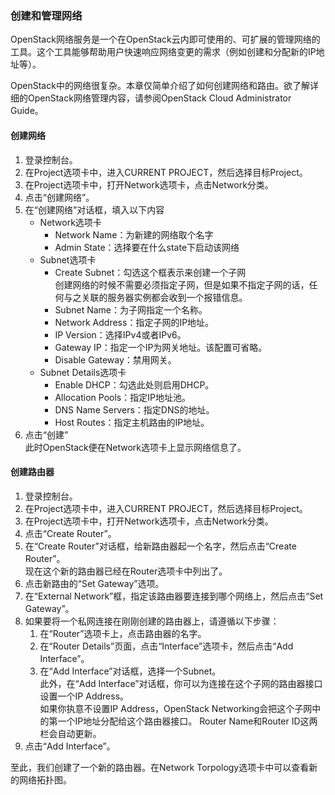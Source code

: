 ### 创建和管理网络

OpenStack网络服务是一个在OpenStack云内即可使用的、可扩展的管理网络的工具。这个工具能够帮助用户快速响应网络变更的需求（例如创建和分配新的IP地址等）。

OpenStack中的网络很复杂。本章仅简单介绍了如何创建网络和路由。欲了解详细的OpenStack网络管理内容，请参阅OpenStack Cloud Administrator Guide。

#### 创建网络

1. 登录控制台。
2. 在Project选项卡中，进入CURRENT PROJECT，然后选择目标Project。
3. 在Project选项卡中，打开Network选项卡，点击Network分类。
4. 点击“创建网络”。
5. 在“创建网络”对话框，填入以下内容
	- Network选项卡
		- Network Name：为新建的网络取个名字
		- Admin State：选择要在什么state下启动该网络
	- Subnet选项卡
		- Create Subnet：勾选这个框表示来创建一个子网			
		创建网络的时候不需要必须指定子网，但是如果不指定子网的话，任何与之关联的服务器实例都会收到一个报错信息。
		- Subnet Name：为子网指定一个名称。
		- Network Address：指定子网的IP地址。
		- IP Version：选择IPv4或者IPv6。
		- Gateway IP：指定一个IP为网关地址。该配置可省略。
		- Disable Gateway：禁用网关。
	- Subnet Details选项卡
		- Enable DHCP：勾选此处则启用DHCP。
		- Allocation Pools：指定IP地址池。
		- DNS Name Servers：指定DNS的地址。
		- Host Routes：指定主机路由的IP地址。
6. 点击“创建”	
		此时OpenStack便在Network选项卡上显示网络信息了。

#### 创建路由器

1. 登录控制台。
2. 在Project选项卡中，进入CURRENT PROJECT，然后选择目标Project。
3. 在Project选项卡中，打开Network选项卡，点击Network分类。
4. 点击“Create Router”。
5. 在“Create Router”对话框，给新路由器起一个名字，然后点击“Create Router”。		
	现在这个新的路由器已经在Router选项卡中列出了。
6. 点击新路由的“Set Gateway”选项。
7. 在“External Network”框，指定该路由器要连接到哪个网络上，然后点击“Set Gateway”。
8. 如果要将一个私网连接在刚刚创建的路由器上，请遵循以下步骤：
	1. 在“Router”选项卡上，点击路由器的名字。
	2. 在“Router Details”页面，点击“Interface”选项卡，然后点击“Add Interface”。
	3. 在“Add Interface”对话框，选择一个Subnet。	
	此外，在“Add Interface”对话框，你可以为连接在这个子网的路由器接口设置一个IP Address。		
	如果你执意不设置IP Address，OpenStack Networking会把这个子网中的第一个IP地址分配给这个路由器接口。
	Router Name和Router ID这两栏会自动更新。
9.	点击“Add Interface”。

至此，我们创建了一个新的路由器。在Network Torpology选项卡中可以查看新的网络拓扑图。